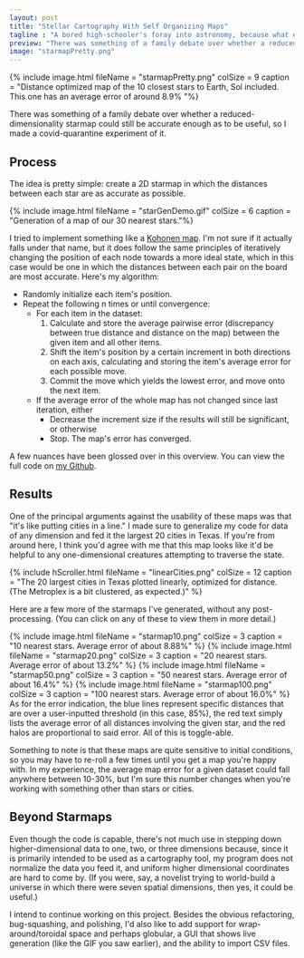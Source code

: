 ```yaml
---
layout: post
title: "Stellar Cartography With Self Organizing Maps"
tagline : "A bored high-schooler's foray into astronomy, because what else was I supposed to do during lockdown?"
preview: "There was something of a family debate over whether a reduced-dimensionality starmap could still be accurate enough as to be useful, so I made a covid-quarantine experiment of it."
image: "starmapPretty.png"
---
```


{% include image.html fileName = "starmapPretty.png" colSize = 9 caption = "Distance optimized map of the 10 closest stars to Earth, Sol included. This one has an average error of around 8.9% "%}

There was something of a family debate over whether a reduced-dimensionality starmap could still be accurate enough as to be useful, so I made a covid-quarantine experiment of it. 


## Process
The idea is pretty simple: create a 2D starmap in which the distances between each star are as accurate as possible.

{% include image.html fileName = "starGenDemo.gif" colSize = 6 caption = "Generation of a map of our 30 nearest stars."%}


I tried to implement something like a [Kohonen map](https://en.wikipedia.org/wiki/Self-organizing_map). I'm not sure if it actually falls under that name, but it does follow the same principles of iteratively changing the position of each node towards a more ideal state, which in this case would be one in which the distances between each pair on the board are most accurate. Here's my algorithm:

- Randomly initialize each item's position.
- Repeat the following n times or until convergence:
	- For each item in the dataset:
		1. Calculate and store the average pairwise error (discrepancy between true distance and distance on the map) between the given item and all other items.
		2. Shift the item's position by a certain increment in both directions on each axis, calculating and storing the item's average error for each possible move. 
		3. Commit the move which yields the lowest error, and move onto the next item.
	- If the average error of the whole map has not changed since last iteration, either
		- Decrease the increment size if the results will still be significant, or otherwise
		- Stop. The map's error has converged.

A few nuances have been glossed over in this overview. You can view the full code on [my Github](https://github.com/ken-myers/stargen).

## Results

One of the principal arguments against the usability of these maps was that "it's like putting cities in a line." I made sure to generalize my code for data of any dimension and fed it the largest 20 cities in Texas. If you're from around here, I think you'd agree with me that this map looks like it'd be helpful to any one-dimensional creatures attempting to traverse the state.

{% include hScroller.html fileName = "linearCities.png" colSize = 12 caption = "The 20 largest cities in Texas plotted linearly, optimized for distance. (The Metroplex is a bit clustered, as expected.)" %}

Here are a few more of the starmaps I've generated, without any post-processing. (You can click on any of these to view them in more detail.) 

<div class = "row">
{% include image.html fileName = "starmap10.png" colSize = 3 caption = "10 nearest stars. Average error of about 8.88%" %}
{% include image.html fileName = "starmap20.png" colSize = 3 caption = "20 nearest stars. Average error of about 13.2%" %}
{% include image.html fileName = "starmap50.png" colSize = 3 caption = "50 nearest stars. Average error of about 16.4%" %}
{% include image.html fileName = "starmap100.png" colSize = 3 caption = "100 nearest stars. Average error of about 16.0%" %}
</div>
As for the error indication, the blue lines represent specific distances that are over a user-inputted threshold (in this case, 85%), the red text simply lists the average error of all distances involving the given star, and the red halos are proportional to said error. All of this is toggle-able.

Something to note is that these maps are quite sensitive to initial conditions, so you may have to re-roll a few times until you get a map you're happy with. In my experience, the average map error for a given dataset could fall anywhere between 10-30%, but I'm sure this number changes when you're working with something other than stars or cities. 

## Beyond Starmaps

Even though the code is capable, there's not much use in stepping down higher-dimensional data to one, two, or three dimensions because, since it is primarily intended to be used as a cartography tool, my program does not normalize the data you feed it, and uniform higher dimensional coordinates are hard to come by. (If you were, say, a novelist trying to world-build a universe in which there were seven spatial dimensions, then yes, it could be useful.) 

I intend to continue working on this project. Besides the obvious refactoring, bug-squashing, and polishing, I'd also like to add support for wrap-around/toroidal space and perhaps globular, a GUI that shows live generation (like the GIF you saw earlier), and the ability to import CSV files. 
